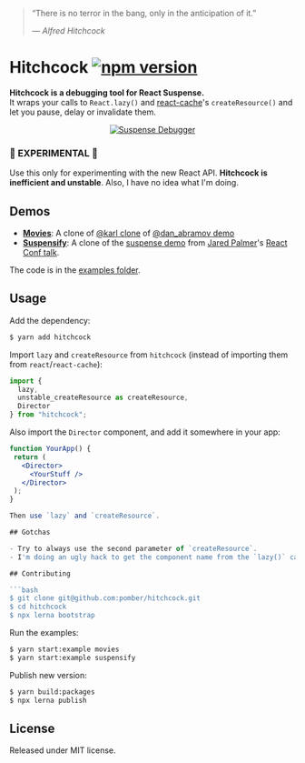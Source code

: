 > “There is no terror in the bang, only in the anticipation of it.”
>
> — <cite>Alfred Hitchcock</cite>

# Hitchcock [![npm version](https://img.shields.io/npm/v/hitchcock.svg?style=flat)](https://www.npmjs.com/package/hitchcock)

**Hitchcock is a debugging tool for React Suspense.**  
It wraps your calls to `React.lazy()` and [react-cache](https://github.com/facebook/react/tree/master/packages/react-cache)'s `createResource()` and let you pause, delay or invalidate them.

<div align="center">
<a href="https://hitchcock-movies.netlify.com">
<img alt="Suspense Debugger" src="https://user-images.githubusercontent.com/1911623/38225137-d49061ea-36c9-11e8-8042-f3b7e17fb07b.gif" />
</a>
</div>

### 🚨 EXPERIMENTAL 🚨

Use this only for experimenting with the new React API. **Hitchcock is inefficient and unstable**. Also, I have no idea what I'm doing.

## Demos

- [**Movies**](https://hitchcock-movies.netlify.com):
  A clone of [@karl clone](https://github.com/karl/react-async-io-testbed) of [@dan_abramov demo](https://www.youtube.com/watch?v=6g3g0Q_XVb4)
- [**Suspensify**](https://hitchcock-suspensify.netlify.com):
  A clone of the [suspense demo](https://github.com/jaredpalmer/react-conf-2018) from [Jared Palmer](https://twitter.com/jaredpalmer)'s [React Conf talk](https://www.youtube.com/watch?v=SCQgE4mTnjU&feature=youtu.be).

The code is in the [examples folder](https://github.com/pomber/hitchcock/tree/master/examples).

## Usage

Add the dependency:

```bash
$ yarn add hitchcock
```

Import `lazy` and `createResource` from `hitchcock` (instead of importing them from `react`/`react-cache`):

```js
import {
  lazy,
  unstable_createResource as createResource,
  Director
} from "hitchcock";
```

Also import the `Director` component, and add it somewhere in your app:

````jsx
function YourApp() {
 return (
   <Director>
     <YourStuff />
   </Director>
 );
}

Then use `lazy` and `createResource`.

## Gotchas

- Try to always use the second parameter of `createResource`.
- I'm doing an ugly hack to get the component name from the `lazy()` call. Please, create an issue if it shows the wrong name.

## Contributing

```bash
$ git clone git@github.com:pomber/hitchcock.git
$ cd hitchcock
$ npx lerna bootstrap
````

Run the examples:

```bash
$ yarn start:example movies
$ yarn start:example suspensify
```

Publish new version:

```bash
$ yarn build:packages
$ npx lerna publish
```

## License

Released under MIT license.
